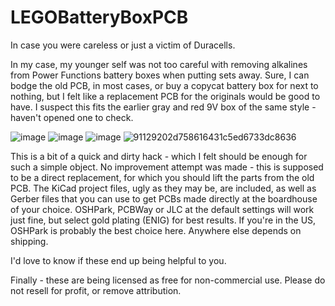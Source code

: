 # LEGOBatteryBoxPCB
In case you were careless or just a victim of Duracells.

In my case, my younger self was not too careful with removing alkalines from Power Functions battery boxes when putting sets away. Sure, I can bodge the old PCB, in most cases, or buy a copycat battery box for next to nothing, but I felt like a replacement PCB for the originals would be good to have. I suspect this fits the earlier gray and red 9V box of the same style - haven't opened one to check.

![image](https://github.com/user-attachments/assets/80f8873e-9eed-4a58-84d9-2ac0ad425e50)
![image](https://github.com/user-attachments/assets/28e9470b-c893-4ff3-b3ba-cd4bba850a51)
![image](https://github.com/user-attachments/assets/723e6c76-719c-4c97-9f40-9a3d7f37f389)
![91129202d758616431c5ed6733dc8636](https://github.com/user-attachments/assets/783b0511-3bd7-496a-a9ad-60afd16f553d)


This is a bit of a quick and dirty hack - which I felt should be enough for such a simple object. No improvement attempt was made - this is supposed to be a direct replacement, for which you should lift the parts from the old PCB.
The KiCad project files, ugly as they may be, are included, as well as Gerber files that you can use to get PCBs made directly at the boardhouse of your choice. OSHPark, PCBWay or JLC at the default settings will work just fine, but select gold plating (ENIG) for best results. If you're in the US, OSHPark is probably the best choice here. Anywhere else depends on shipping.

I'd love to know if these end up being helpful to you.

Finally - these are being licensed as free for non-commercial use. Please do not resell for profit, or remove attribution.
